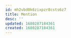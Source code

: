 ```yaml
---
id: mh2vbd0k6zixpzr8csts6z7
title: Mention
desc: ''
updated: 1680287184361
created: 1680287184361
---
```

